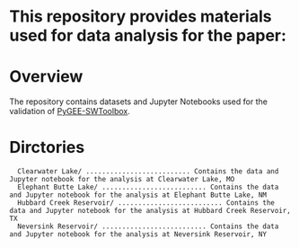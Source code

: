 # This repository provides materials used for data analysis for the paper: <add a link here>

Overview
========

The repository contains datasets and Jupyter Notebooks used for the validation of [PyGEE-SWToolbox](https://github.com/collinsowusu/PyGEE-SWToolbox).

Dirctories
==========
``` 
  Clearwater Lake/ .......................... Contains the data and Jupyter notebook for the analysis at Clearwater Lake, MO  
  Elephant Butte Lake/ .......................... Contains the data and Jupyter notebook for the analysis at Elephant Butte Lake, NM  
  Hubbard Creek Reservoir/ .......................... Contains the data and Jupyter notebook for the analysis at Hubbard Creek Reservoir, TX 
  Neversink Reservoir/ .......................... Contains the data and Jupyter notebook for the analysis at Neversink Reservoir, NY 
```

